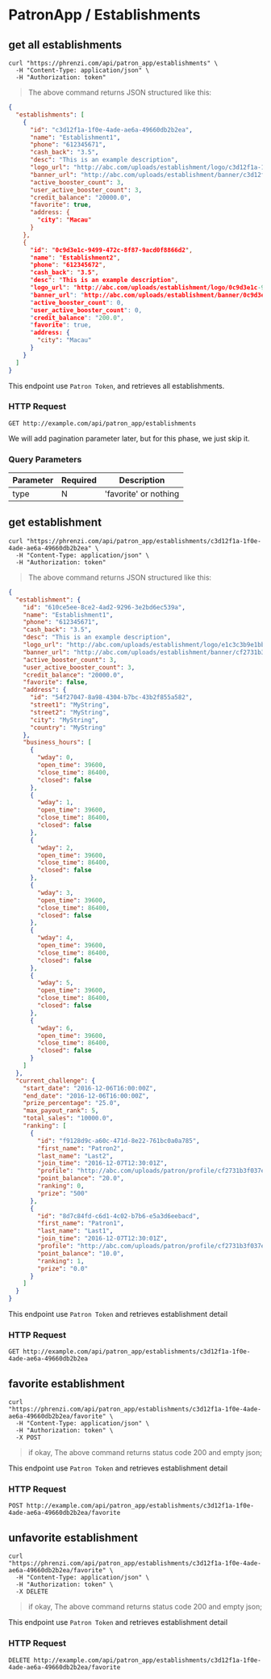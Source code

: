 # PatronApp / Establishments

## get all establishments

```shell
curl "https://phrenzi.com/api/patron_app/establishments" \
  -H "Content-Type: application/json" \
  -H "Authorization: token"
```

> The above command returns JSON structured like this:

```json
{
  "establishments": [
    {
      "id": "c3d12f1a-1f0e-4ade-ae6a-49660db2b2ea",
      "name": "Establishment1",
      "phone": "612345671",
      "cash_back": "3.5",
      "desc": "This is an example description",
      "logo_url": "http://abc.com/uploads/establishment/logo/c3d12f1a-1f0e-4ade-ae6a-49660db2b2ea/thumb_image.jpeg",
      "banner_url": "http://abc.com/uploads/establishment/banner/c3d12f1a-1f0e-4ade-ae6a-49660db2b2ea/thumb_image.jpeg",
      "active_booster_count": 3,
      "user_active_booster_count": 3,
      "credit_balance": "20000.0",
      "favorite": true,
      "address: {
        "city": "Macau"
      }
    },
    {
      "id": "0c9d3e1c-9499-472c-8f87-9acd0f8866d2",
      "name": "Establishment2",
      "phone": "612345672",
      "cash_back": "3.5",
      "desc": "This is an example description",
      "logo_url": "http://abc.com/uploads/establishment/logo/0c9d3e1c-9499-472c-8f87-9acd0f8866d2/thumb_image.jpeg",
      "banner_url": "http://abc.com/uploads/establishment/banner/0c9d3e1c-9499-472c-8f87-9acd0f8866d2/thumb_image.jpeg",
      "active_booster_count": 0,
      "user_active_booster_count": 0,
      "credit_balance": "200.0",
      "favorite": true,
      "address: {
        "city": "Macau"
      }
    }
  ]
}
```

This endpoint use `Patron Token`, and retrieves all establishments.

### HTTP Request

`GET http://example.com/api/patron_app/establishments`

<aside class="warning">We will add pagination parameter later, but for this phase, we just skip it.</aside>

### Query Parameters

Parameter | Required | Description
--------- | ----------- | ----------
type | N | 'favorite' or nothing

## get establishment

```shell
curl "https://phrenzi.com/api/patron_app/establishments/c3d12f1a-1f0e-4ade-ae6a-49660db2b2ea" \
  -H "Content-Type: application/json" \
  -H "Authorization: token"
```

> The above command returns JSON structured like this:

```json
{
  "establishment": {
    "id": "610ce5ee-8ce2-4ad2-9296-3e2bd6ec539a",
    "name": "Establishment1",
    "phone": "612345671",
    "cash_back": "3.5",
    "desc": "This is an example description",
    "logo_url": "http://abc.com/uploads/establishment/logo/e1c3c3b9e1bb587672ed14663c233d2a.jpeg",
    "banner_url": "http://abc.com/uploads/establishment/banner/cf2731b3f037e081fee8230378290b62.jpeg",
    "active_booster_count": 3,
    "user_active_booster_count": 3,
    "credit_balance": "20000.0",
    "favorite": false,
    "address": {
      "id": "54f27047-8a98-4304-b7bc-43b2f855a582",
      "street1": "MyString",
      "street2": "MyString",
      "city": "MyString",
      "country": "MyString"
    },
    "business_hours": [
      {
        "wday": 0,
        "open_time": 39600,
        "close_time": 86400,
        "closed": false
      },
      {
        "wday": 1,
        "open_time": 39600,
        "close_time": 86400,
        "closed": false
      },
      {
        "wday": 2,
        "open_time": 39600,
        "close_time": 86400,
        "closed": false
      },
      {
        "wday": 3,
        "open_time": 39600,
        "close_time": 86400,
        "closed": false
      },
      {
        "wday": 4,
        "open_time": 39600,
        "close_time": 86400,
        "closed": false
      },
      {
        "wday": 5,
        "open_time": 39600,
        "close_time": 86400,
        "closed": false
      },
      {
        "wday": 6,
        "open_time": 39600,
        "close_time": 86400,
        "closed": false
      }
    ]
  },
  "current_challenge": {
    "start_date": "2016-12-06T16:00:00Z",
    "end_date": "2016-12-06T16:00:00Z",
    "prize_percentage": "25.0",
    "max_payout_rank": 5,
    "total_sales": "10000.0",
    "ranking": [
      {
        "id": "f9128d9c-a60c-471d-8e22-761bc0a0a785",
        "first_name": "Patron2",
        "last_name": "Last2",
        "join_time": "2016-12-07T12:30:01Z",
        "profile": "http://abc.com/uploads/patron/profile/cf2731b3f037e081fee8230378290b62.jpeg",
        "point_balance": "20.0",
        "ranking": 0,
        "prize": "500"
      },
      {
        "id": "8d7c84fd-c6d1-4c02-b7b6-e5a3d6eebacd",
        "first_name": "Patron1",
        "last_name": "Last1",
        "join_time": "2016-12-07T12:30:01Z",
        "profile": "http://abc.com/uploads/patron/profile/cf2731b3f037e081fee8230378290b62.jpeg",
        "point_balance": "10.0",
        "ranking": 1,
        "prize": "0.0"
      }
    ]
  }
}
```

This endpoint use `Patron Token` and retrieves establishment detail

### HTTP Request

`GET http://example.com/api/patron_app/establishments/c3d12f1a-1f0e-4ade-ae6a-49660db2b2ea`


## favorite establishment

```shell
curl
"https://phrenzi.com/api/patron_app/establishments/c3d12f1a-1f0e-4ade-ae6a-49660db2b2ea/favorite" \
  -H "Content-Type: application/json" \
  -H "Authorization: token" \
  -X POST
```

> if okay, The above command returns status code 200 and empty json;

This endpoint use `Patron Token` and retrieves establishment detail

### HTTP Request

`POST http://example.com/api/patron_app/establishments/c3d12f1a-1f0e-4ade-ae6a-49660db2b2ea/favorite`

## unfavorite establishment

```shell
curl
"https://phrenzi.com/api/patron_app/establishments/c3d12f1a-1f0e-4ade-ae6a-49660db2b2ea/favorite" \
  -H "Content-Type: application/json" \
  -H "Authorization: token" \
  -X DELETE
```

> if okay, The above command returns status code 200 and empty json;


This endpoint use `Patron Token` and retrieves establishment detail

### HTTP Request

`DELETE http://example.com/api/patron_app/establishments/c3d12f1a-1f0e-4ade-ae6a-49660db2b2ea/favorite`
